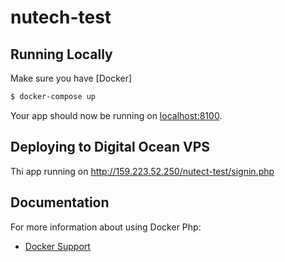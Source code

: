 # nutech-test

## Running Locally

Make sure you have [Docker]

```sh
$ docker-compose up
```

Your app should now be running on [localhost:8100](http://localhost:8100/).

## Deploying to Digital Ocean VPS
Thi app running on http://159.223.52.250/nutect-test/signin.php

## Documentation

For more information about using Docker Php:

- [Docker Support](https://hub.docker.com/)
